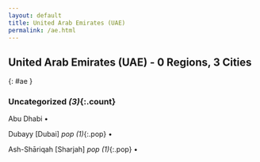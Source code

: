 ```yaml
---
layout: default
title: United Arab Emirates (UAE)
permalink: /ae.html
---
```



## United Arab Emirates (UAE) - 0 Regions, 3 Cities
{: #ae }





### Uncategorized _(3)_{:.count}


Abu Dhabi  •

Dubayy [Dubai]  _pop (1)_{:.pop} •

Ash-Shāriqah [Sharjah]  _pop (1)_{:.pop} •


 
